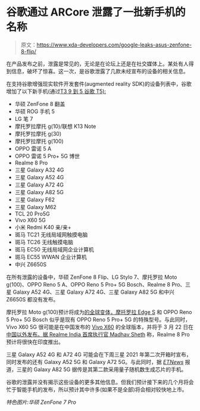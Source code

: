 # 谷歌通过 ARCore 泄露了一批新手机的名称

> 原文：<https://www.xda-developers.com/google-leaks-asus-zenfone-8-flip/>

在产品发布之前，泄露是常见的，无论是在论坛上还是在社交媒体上。某处有人得到信息，破坏了惊喜。这一次，是谷歌泄露了几款未经宣布的设备的相关信息。

在支持谷歌增强现实软件开发套件(augmented reality SDK)的设备列表中，谷歌增加了以下新手机(通过[T3 9 到 5 谷歌 T5):](https://9to5google.com/2021/03/12/lg-stylo-7-samsung-a82-more-show-up-on-google-support-doc-hinting-at-incoming-releases/)

*   华硕 ZenFone 8 翻盖
*   华硕 ROG 手机 5
*   LG 笔 7
*   摩托罗拉摩托 g(10)/联想 K13 Note
*   摩托罗拉摩托 g(30)
*   摩托罗拉摩托 g(100)
*   OPPO 雷诺 5 A
*   OPPO 雷诺 5 Pro+ 5G 博世
*   Realme 8 Pro
*   三星 Galaxy A32 4G
*   三星 Galaxy A52 4G
*   三星 Galaxy A72 4G
*   三星 Galaxy A82 5G
*   三星 Galaxy F62
*   三星 Galaxy M62
*   TCL 20 Pro5G
*   Vivo X60 5G
*   小米 Redmi K40 亲/亲+
*   斑马 TC21 无线局域网触摸电脑
*   斑马 TC26 无线触摸电脑
*   斑马 EC50 无线局域网企业计算机
*   斑马 EC55 WWAN 企业计算机
*   中兴 Z6650S

在所有泄露的设备中，华硕 ZenFone 8 Flip、LG Stylo 7、摩托罗拉 Moto g(100)、OPPO Reno 5 A、OPPO Reno 5 Pro+ 5G Bosch、Realme 8 Pro、三星 Galaxy A52 4G、三星 Galaxy A72 4G、三星 Galaxy A82 5G 和中兴 Z6650S 都没有发布。

摩托罗拉 Moto g(100)预计将成为[的全球变体，摩托罗拉 Edge S](https://www.xda-developers.com/motorola-edge-s-moto-g100-specs-features/) 和 OPPO Reno 5 Pro+ 5G Bosch 似乎是现有 OPPO Reno 5 Pro+ 5G 的特殊型号。与此同时，Vivo X60 5G 很可能是在中国发布的 [Vivo X60](https://www.xda-developers.com/vivo-x60-pro-exynos-1080-zeiss-lenses-launched-china/) 的全球版本，并将于 3 月 22 日在[中国以外发布。据 Realme India 首席执行官 Madhav Sheth](https://www.vivo.com/my/activity/x60series) 称，Realme 8 Pro 预计将很快在印度推出。

三星 Galaxy A52 4G 和 A72 4G 可能会在下周三星 2021 年第二次开箱时宣布，同时发布的还有 Galaxy A52 5G 和 Galaxy A72 5G。与此同时，据 *[ETNews](https://m.etnews.com/20210311000206)* 报道，三星的 Galaxy A82 5G 据传是其第二款采用量子随机数生成芯片的手机。

谷歌的泄露并没有揭示这些设备的更多其他信息。但我们预计接下来的几个月将会忙于智能手机的发布，所以预计其中许多(如果不是全部)将会相对较快地上市。

*特色图片:华硕 ZenFone 7 Pro*